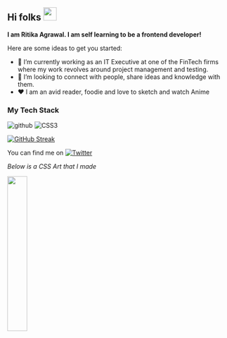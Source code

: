 ## Hi folks <img src="https://raw.githubusercontent.com/MartinHeinz/MartinHeinz/master/wave.gif" width="30px">
**I am Ritika Agrawal. I am self learning to be a frontend developer!** <br>

Here are some ideas to get you started:

- 🔭 I’m currently working as an IT Executive at one of the FinTech firms where my work revolves around project management and testing.                           
- 👯 I’m looking to connect with people, share ideas and knowledge with them.
- :heart: I am an avid reader, foodie and love to sketch and watch Anime

### My Tech Stack
![github](https://img.shields.io/badge/GitHub-000000?style=for-the-badge&logo=GitHub&logoColor=white)
![CSS3](https://img.shields.io/badge/CSS3-#1572B6?style=for-the-badge&logo=CSS3&logoColor=blue)

[![GitHub Streak](https://streak-stats.demolab.com/?user=Ritika-Agrawal811)](https://git.io/streak-stats)

  You can find me on [![Twitter][1.1]][1] 

*Below is a CSS Art that I made*

<img src="https://res.cloudinary.com/djix6uusx/image/upload/v1605568639/reindeer_taffgx.png" width="30%" height="30%" text-align="center">

<!-- links for twitter icon and profile -->
 
 [1.1]: http://i.imgur.com/tXSoThF.png
 [1]: https://twitter.com/RitikaAgrawal08

